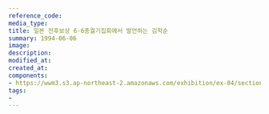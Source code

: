 ```yaml
---
reference_code:
media_type:
title: 일본 전후보상 6·6총궐기집회에서 발언하는 김학순
summary: 1994-06-06
image:
description:
modified_at:
created_at:
components:
- https://wwm3.s3.ap-northeast-2.amazonaws.com/exhibition/ex-04/section-02/17_전후보상+6.6집회에서+발언하는+김학순.JPG
tags:
-
---
```

